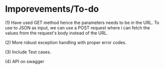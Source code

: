 # Imporevements/To-do

(1) Have used GET method hence the parameters needs to be in the URL. To use to JSON as input, we can use a POST request where i can fetch the values from the request's body instead of the URL.

(2) More robust exception handling with proper error codes.

(3) Include Test cases.

(4) API on swagger
